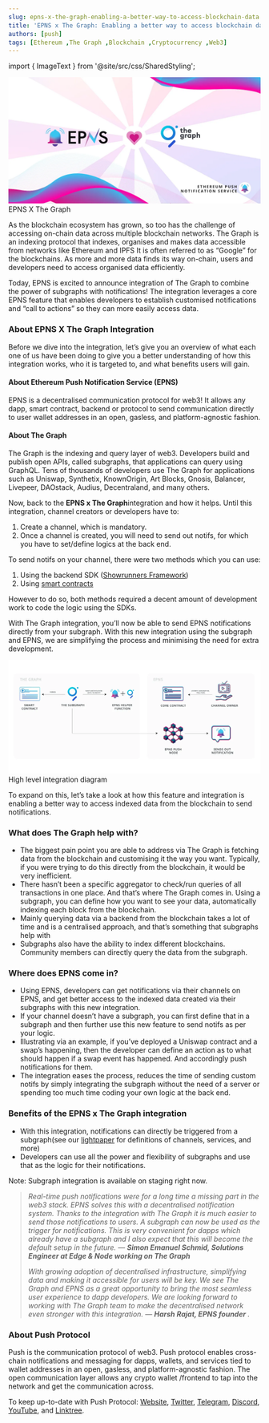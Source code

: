 ```yaml
---
slug: epns-x-the-graph-enabling-a-better-way-to-access-blockchain-data
title: 'EPNS x The Graph: Enabling a better way to access blockchain data 🧑‍🚀 🔔'
authors: [push]
tags: [Ethereum ,The Graph ,Blockchain ,Cryptocurrency ,Web3]
---
```

import { ImageText } from '@site/src/css/SharedStyling';

![Cover Image of EPNS x The Graph: Enabling a better way to access blockchain data 🧑‍🚀 🔔](./cover-image.webp)
<ImageText>EPNS X The Graph</ImageText>

As the blockchain ecosystem has grown, so too has the challenge of accessing on-chain data across multiple blockchain networks. The Graph is an indexing protocol that indexes, organises and makes data accessible from networks like Ethereum and IPFS It is often referred to as “Google” for the blockchains. As more and more data finds its way on-chain, users and developers need to access organised data efficiently.

<!--truncate-->

Today, EPNS is excited to announce integration of The Graph to combine the power of subgraphs with notifications! The integration leverages a core EPNS feature that enables developers to establish customised notifications and “call to actions” so they can more easily access data.

### About EPNS X The Graph Integration
Before we dive into the integration, let’s give you an overview of what each one of us have been doing to give you a better understanding of how this integration works, who it is targeted to, and what benefits users will gain.

#### About Ethereum Push Notification Service (EPNS)

EPNS is a decentralised communication protocol for web3! It allows any dapp, smart contract, backend or protocol to send communication directly to user wallet addresses in an open, gasless, and platform-agnostic fashion.

#### About The Graph

The Graph is the indexing and query layer of web3. Developers build and publish open APIs, called subgraphs, that applications can query using GraphQL. Tens of thousands of developers use The Graph for applications such as Uniswap, Synthetix, KnownOrigin, Art Blocks, Gnosis, Balancer, Livepeer, DAOstack, Audius, Decentraland, and many others.

Now, back to the <b>EPNS x The Graph</b>integration and how it helps. Until this integration, channel creators or developers have to:

1. Create a channel, which is mandatory.
2. Once a channel is created, you will need to send out notifs, for which you have to set/define logics at the back end.

To send notifs on your channel, there were two methods which you can use:

1. Using the backend SDK ([Showrunners Framework](https://medium.com/ethereum-push-notification-service/epns-showrunners-framework-and-backend-sdk-beta-v1-0-are-live-7348c0725a12))
2. Using [smart contracts](https://docs.epns.io/developers/developer-zone/examples/smart-contracts-example)

However to do so, both methods required a decent amount of development work to code the logic using the SDKs.

With The Graph integration, you’ll now be able to send EPNS notifications directly from your subgraph. With this new integration using the subgraph and EPNS, we are simplifying the process and minimising the need for extra development.

![High level integration Image](./image-1.webp)
<ImageText>High level integration diagram</ImageText>

To expand on this, let’s take a look at how this feature and integration is enabling a better way to access indexed data from the blockchain to send notifications.

### What does The Graph help with?
- The biggest pain point you are able to address via The Graph is fetching data from the blockchain and customising it the way you want. Typically, if you were trying to do this directly from the blockchain, it would be very inefficient.
- There hasn’t been a specific aggregator to check/run queries of all transactions in one place. And that’s where The Graph comes in. Using a subgraph, you can define how you want to see your data, automatically indexing each block from the blockchain.
- Mainly querying data via a backend from the blockchain takes a lot of time and is a centralised approach, and that’s something that subgraphs help with
- Subgraphs also have the ability to index different blockchains. Community members can directly query the data from the subgraph.

### Where does EPNS come in?
- Using EPNS, developers can get notifications via their channels on EPNS, and get better access to the indexed data created via their subgraphs with this new integration.
- If your channel doesn’t have a subgraph, you can first define that in a subgraph and then further use this new feature to send notifs as per your logic.
- Illustrating via an example, if you’ve deployed a Uniswap contract and a swap’s happening, then the developer can define an action as to what should happen if a swap event has happened. And accordingly push notifications for them.
- The integration eases the process, reduces the time of sending custom notifs by simply integrating the subgraph without the need of a server or spending too much time coding your own logic at the back end.

### Benefits of the EPNS x The Graph integration
- With this integration, notifications can directly be triggered from a subgraph(see our [lightpaper](https://medium.com/ethereum-push-notification-service/ethereum-push-notification-service-litepaper-e7ca0a662862) for definitions of channels, services, and more)
- Developers can use all the power and flexibility of subgraphs and use that as the logic for their notifications.

Note: Subgraph integration is available on staging right now.

<blockquote>
<i>
Real-time push notifications were for a long time a missing part in the web3 stack. EPNS solves this with a decentralised notification system. Thanks to the integration with The Graph it is much easier to send those notifications to users. A subgraph can now be used as the trigger for notifications. This is very convenient for dapps which already have a subgraph and I also expect that this will become the default setup in the future. — <b>Simon Emanuel Schmid, Solutions Engineer at Edge & Node working on The Graph</b>

With growing adoption of decentralised infrastructure, simplifying data and making it accessible for users will be key. We see The Graph and EPNS as a great opportunity to bring the most seamless user experience to dapp developers. We are looking forward to working with The Graph team to make the decentralised network even stronger with this integration. — <b>Harsh Rajat, EPNS founder</b> .
</i>
</blockquote>

### About Push Protocol

Push is the communication protocol of web3. Push protocol enables cross-chain notifications and messaging for dapps, wallets, and services tied to wallet addresses in an open, gasless, and platform-agnostic fashion. The open communication layer allows any crypto wallet /frontend to tap into the network and get the communication across.

To keep up-to-date with Push Protocol: [Website](https://push.org/), [Twitter](https://twitter.com/pushprotocol), [Telegram](https://t.me/epnsproject), [Discord](https://discord.gg/pushprotocol), [YouTube](https://www.youtube.com/c/EthereumPushNotificationService), and [Linktree](https://linktr.ee/pushprotocol).

